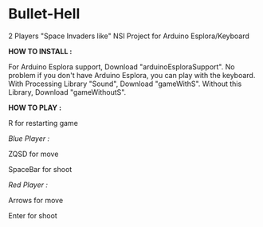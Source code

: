 # Bullet-Hell
2 Players "Space Invaders like"
NSI Project for Arduino Esplora/Keyboard

**HOW TO INSTALL :**

For Arduino Esplora support, Download "arduinoEsploraSupport".
No problem if you don't have Arduino Esplora, you can play with the keyboard.
With Processing Library "Sound", Download "gameWithS".
Without this Library, Download "gameWithoutS".


**HOW TO PLAY :**

R for restarting game

*Blue Player :*

ZQSD for move

SpaceBar for shoot

*Red Player :*

Arrows for move

Enter for shoot

